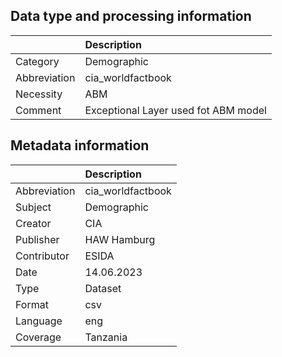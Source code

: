 ## Data type and processing information 

|              | Description                          |
|:-------------|:-------------------------------------|
| Category     | Demographic                          |
| Abbreviation | cia_worldfactbook                    |
| Necessity    | ABM                                  |
| Comment      | Exceptional Layer used fot ABM model |

## Metadata information 

|              | Description       |
|:-------------|:------------------|
| Abbreviation | cia_worldfactbook |
| Subject      | Demographic       |
| Creator      | CIA               |
| Publisher    | HAW Hamburg       |
| Contributor  | ESIDA             |
| Date         | 14.06.2023        |
| Type         | Dataset           |
| Format       | csv               |
| Language     | eng               |
| Coverage     | Tanzania          |